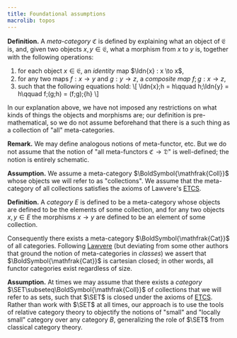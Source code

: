 ```yaml
---
title: Foundational assumptions
macrolib: topos
---
```


**Definition.** A *meta-category* $\mathfrak{C}$ is defined by explaining what
an object of $\mathfrak{E}$ is, and, given two objects $x,y\in \mathfrak{E}$,
what a morphism from $x$ to $y$ is, together with the following operations:

1. for each object $x\in \mathfrak{E}$, an *identity* map $\Idn{x} : x \to x$,
2. for any two maps $f:x\to y$ and $g:y\to z$, a *composite map* $f;g : x \to z$,
3. such that the following equations hold:
\\[
  \Idn{x};h = h\qquad
  h;\Idn{y} = h\qquad
  f;(g;h) = (f;g);{h}
\\]


In our explanation above, we have not imposed any restrictions on what kinds of
things the objects and morphisms are; our definition is pre-mathematical, so we
do not assume beforehand that there is a such thing as a collection of "all"
meta-categories.

**Remark.** We may define analogous notions of meta-functor, etc. But we do not
assume that the notion of "all meta-functors $\mathfrak{C}\to\mathfrak{D}$" is
well-defined; the notion is entirely schematic.


**Assumption.** We assume a meta-category $\BoldSymbol{\mathfrak{Coll}}$ whose
objects we will refer to as "collections". We assume that the meta-category of all collections satisfies the axioms of Lawvere's [ETCS](http://ncatlab.org/nlab/show/ETCS).

**Definition.** A *category* $E$ is defined to be a meta-category whose objects
are defined to be the elements of some collection, and for any two objects
$x,y\in E$ the morphisms $x\to y$ are defined to be an element of some
collection.

Consequently there exists a meta-category $\BoldSymbol{\mathfrak{Cat}}$ of all
categories. Following [Lawvere](http://rfcwalters.blogspot.com/2010/10/old-post-why-are-we-concerned-fw.html) (but deviating from some other authors that
ground the notion of meta-categories in *classes*) we assert that
$\BoldSymbol{\mathfrak{Cat}}$ is cartesian closed; in other words, all functor
categories exist regardless of size.

**Assumption.** At times we may assume that there exists a *category*
$\SET\subseteq\BoldSymbol{\mathfrak{Coll}}$ of collections that we will refer
to as sets, such that $\SET$ is closed under the axioms of
[ETCS](https://ncatlab.org/show/ETCS). Rather than work with $\SET$ at all
times, our approach is to use the tools of relative category theory to
objectify the notions of "small" and "locally small" category over any category
$B$, generalizing the role of $\SET$ from classical category theory.

